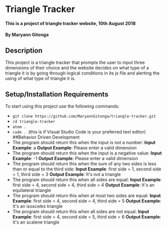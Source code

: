 # Triangle Tracker
#### This is a project of triangle tracker website, 10th August 2018
#### By **Maryann Gitonga**
## Description
This project is a triangle tracker that prompts the user to input three dimensions of their choice and the website decides on what type of a triangle it is by going through logical conditions in its js file and alerting the using of what type of triangle it is.
## Setup/Installation Requirements
To start using this project use the following commands:

* `git clone https://github.com/MaryannGitonga/triangle-tracker.git`
* `cd triangle-tracker`
* `atom .`
* `code . `(this is if Visual Studio Code is your preferred text editor)
##Behavior Driven Development
* The program should return this when the input is not a number:
**Input Example**: a
**Output Example**: Please enter a valid dimension
* The program should return this when the input is a negative value:
**Input Example**: -1
**Output Example**: Please enter a valid dimension
* The program should return this when the sum of any two sides is less than or equal to the third side:
**Input Example**: first side = 1, second side = 1, third side = 3
**Output Example**: It's not a triangle
* The program should return this when all sides are equal:
**Input Example**: first side = 4, second side = 4, third side = 4
**Output Example**: It's an equilateral triangle
* The program should return this when at most two sides are equal:
**Input Example**: first side = 4, second side = 4, third side = 5
**Output Example**: It's an isosceles triangle
* The program should return this when all sides are not equal:
**Input Example**: first side = 4, second side = 5, third side = 6
**Output Example**: It's an scalene triangle
